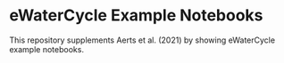 # eWaterCycle Example Notebooks
This repository supplements Aerts et al. (2021) by showing eWaterCycle example notebooks.
